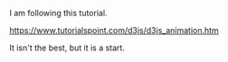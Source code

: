 I am following this tutorial. 

https://www.tutorialspoint.com/d3js/d3js_animation.htm

It isn't the best, but it is a start.